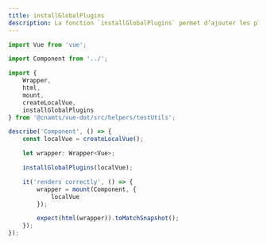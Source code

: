 ```yaml
---
title: installGlobalPlugins
description: La fonction `installGlobalPlugins` permet d’ajouter les plugins `InputFacade`, `Meta`, `Vuex`, `VueDot` et `Vuetify` à une instance de Vue.
---
```


<doc-tabs>

<doc-tab-item label="Utilisation">

```ts
import Vue from 'vue';

import Component from '../';

import {
	Wrapper,
	html,
	mount,
	createLocalVue,
	installGlobalPlugins
} from '@cnamts/vue-dot/src/helpers/testUtils';

describe('Component', () => {
	const localVue = createLocalVue();

	let wrapper: Wrapper<Vue>;

	installGlobalPlugins(localVue);

	it('renders correctly', () => {
		wrapper = mount(Component, {
			localVue
		});

		expect(html(wrapper)).toMatchSnapshot();
	});
});

```

</doc-tab-item>

<doc-tab-item label="API">
<doc-api name="tests-unitaires/install-global-plugins"></doc-api>
</doc-tab-item>

</doc-tabs>
